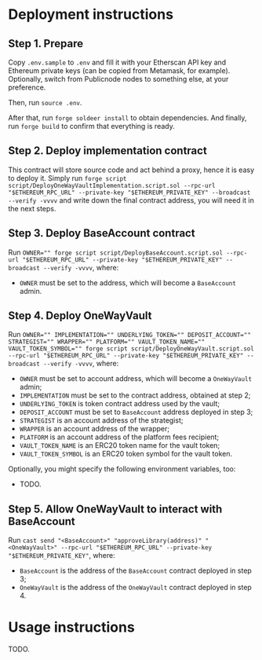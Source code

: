 # Deployment instructions

## Step 1. Prepare

Copy `.env.sample` to `.env` and fill it with your Etherscan API key and Ethereum private keys (can be copied from Metamask, for example). Optionally, switch from Publicnode nodes to something else, at your preference.

Then, run `source .env`.

After that, run `forge soldeer install` to obtain dependencies. And finally, run `forge build` to confirm that everything is ready.

## Step 2. Deploy implementation contract

This contract will store source code and act behind a proxy, hence it is easy to deploy it. Simply run `forge script script/DeployOneWayVaultImplementation.script.sol --rpc-url "$ETHEREUM_RPC_URL" --private-key "$ETHEREUM_PRIVATE_KEY" --broadcast --verify -vvvv` and write down the final contract address, you will need it in the next steps.

## Step 3. Deploy BaseAccount contract

Run `OWNER="" forge script script/DeployBaseAccount.script.sol --rpc-url "$ETHEREUM_RPC_URL" --private-key "$ETHEREUM_PRIVATE_KEY" --broadcast --verify -vvvv`, where:
- `OWNER` must be set to the address, which will become a `BaseAccount` admin.

## Step 4. Deploy OneWayVault

Run `OWNER="" IMPLEMENTATION="" UNDERLYING_TOKEN="" DEPOSIT_ACCOUNT="" STRATEGIST="" WRAPPER="" PLATFORM="" VAULT_TOKEN_NAME="" VAULT_TOKEN_SYMBOL="" forge script script/DeployOneWayVault.script.sol --rpc-url "$ETHEREUM_RPC_URL" --private-key "$ETHEREUM_PRIVATE_KEY" --broadcast --verify -vvvv`, where:
- `OWNER` must be set to account address, which will become a `OneWayVault` admin;
- `IMPLEMENTATION` must be set to the contract address, obtained at step 2;
- `UNDERLYING_TOKEN` is token contract address used by the vault;
- `DEPOSIT_ACCOUNT` must be set to `BaseAccount` address deployed in step 3;
- `STRATEGIST` is an account address of the strategist;
- `WRAPPER` is an account address of the wrapper;
- `PLATFORM` is an account address of the platform fees recipient;
- `VAULT_TOKEN_NAME` is an ERC20 token name for the vault token;
- `VAULT_TOKEN_SYMBOL` is an ERC20 token symbol for the vault token.

Optionally, you might specify the following environment variables, too:
- TODO.

## Step 5. Allow OneWayVault to interact with BaseAccount

Run `cast send "<BaseAccount>" "approveLibrary(address)" "<OneWayVault>" --rpc-url "$ETHEREUM_RPC_URL" --private-key "$ETHEREUM_PRIVATE_KEY"`, where:
- `BaseAccount` is the address of the `BaseAccount` contract deployed in step 3;
- `OneWayVault` is the address of the `OneWayVault` contract deployed in step 4.

# Usage instructions

TODO.
